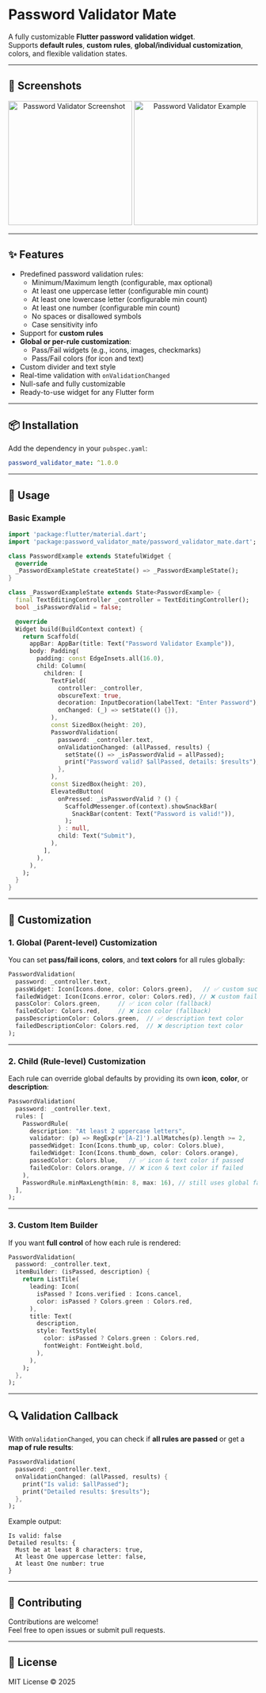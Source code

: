 # Password Validator Mate

A fully customizable **Flutter password validation widget**.  
Supports **default rules**, **custom rules**, **global/individual customization**, colors, and flexible validation states.

---

## 📸 Screenshots

<p align="center">
  <img src="screenshots/s1.png" alt="Password Validator Screenshot" width="250"/>
  <img src="screenshots/s2.png" alt="Password Validator Example" width="250"/>
</p>

---

## ✨ Features

- Predefined password validation rules:
    - Minimum/Maximum length (configurable, max optional)
    - At least one uppercase letter (configurable min count)
    - At least one lowercase letter (configurable min count)
    - At least one number (configurable min count)
    - No spaces or disallowed symbols
    - Case sensitivity info
- Support for **custom rules**
- **Global or per-rule customization**:
    - Pass/Fail widgets (e.g., icons, images, checkmarks)
    - Pass/Fail colors (for icon and text)
- Custom divider and text style
- Real-time validation with `onValidationChanged`
- Null-safe and fully customizable
- Ready-to-use widget for any Flutter form

---

## 📦 Installation

Add the dependency in your `pubspec.yaml`:

```yaml
password_validator_mate: ^1.0.0
```

---

## 🚀 Usage

### Basic Example

```dart
import 'package:flutter/material.dart';
import 'package:password_validator_mate/password_validator_mate.dart';

class PasswordExample extends StatefulWidget {
  @override
  _PasswordExampleState createState() => _PasswordExampleState();
}

class _PasswordExampleState extends State<PasswordExample> {
  final TextEditingController _controller = TextEditingController();
  bool _isPasswordValid = false;

  @override
  Widget build(BuildContext context) {
    return Scaffold(
      appBar: AppBar(title: Text("Password Validator Example")),
      body: Padding(
        padding: const EdgeInsets.all(16.0),
        child: Column(
          children: [
            TextField(
              controller: _controller,
              obscureText: true,
              decoration: InputDecoration(labelText: "Enter Password"),
              onChanged: (_) => setState(() {}),
            ),
            const SizedBox(height: 20),
            PasswordValidation(
              password: _controller.text,
              onValidationChanged: (allPassed, results) {
                setState(() => _isPasswordValid = allPassed);
                print("Password valid? $allPassed, details: $results");
              },
            ),
            const SizedBox(height: 20),
            ElevatedButton(
              onPressed: _isPasswordValid ? () {
                ScaffoldMessenger.of(context).showSnackBar(
                  SnackBar(content: Text("Password is valid!")),
                );
              } : null,
              child: Text("Submit"),
            ),
          ],
        ),
      ),
    );
  }
}
```

---

## 🎨 Customization

### 1. Global (Parent-level) Customization
You can set **pass/fail icons**, **colors**, and **text colors** for all rules globally:

```dart
PasswordValidation(
  password: _controller.text,
  passWidget: Icon(Icons.done, color: Colors.green),   // ✅ custom success icon
  failedWidget: Icon(Icons.error, color: Colors.red), // ❌ custom failed icon
  passColor: Colors.green,     // ✅ icon color (fallback)
  failedColor: Colors.red,     // ❌ icon color (fallback)
  passDescriptionColor: Colors.green,  // ✅ description text color
  failedDescriptionColor: Colors.red,  // ❌ description text color
);
```

---

### 2. Child (Rule-level) Customization
Each rule can override global defaults by providing its own **icon**, **color**, or **description**:

```dart
PasswordValidation(
  password: _controller.text,
  rules: [
    PasswordRule(
      description: "At least 2 uppercase letters",
      validator: (p) => RegExp(r'[A-Z]').allMatches(p).length >= 2,
      passedWidget: Icon(Icons.thumb_up, color: Colors.blue),
      failedWidget: Icon(Icons.thumb_down, color: Colors.orange),
      passedColor: Colors.blue,   // ✅ icon & text color if passed
      failedColor: Colors.orange, // ❌ icon & text color if failed
    ),
    PasswordRule.minMaxLength(min: 8, max: 16), // still uses global fallback
  ],
);
```

---

### 3. Custom Item Builder
If you want **full control** of how each rule is rendered:

```dart
PasswordValidation(
  password: _controller.text,
  itemBuilder: (isPassed, description) {
    return ListTile(
      leading: Icon(
        isPassed ? Icons.verified : Icons.cancel,
        color: isPassed ? Colors.green : Colors.red,
      ),
      title: Text(
        description,
        style: TextStyle(
          color: isPassed ? Colors.green : Colors.red,
          fontWeight: FontWeight.bold,
        ),
      ),
    );
  },
);
```

---

## 🔍 Validation Callback

With `onValidationChanged`, you can check if **all rules are passed** or get a **map of rule results**:

```dart
PasswordValidation(
  password: _controller.text,
  onValidationChanged: (allPassed, results) {
    print("Is valid: $allPassed");
    print("Detailed results: $results");
  },
);
```

Example output:

```
Is valid: false
Detailed results: {
  Must be at least 8 characters: true,
  At least One uppercase letter: false,
  At least One number: true
}
```

---

## 🤝 Contributing

Contributions are welcome!  
Feel free to open issues or submit pull requests.

---

## 📜 License

MIT License © 2025
